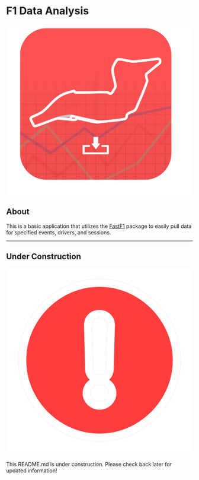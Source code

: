 # F1 Data Analysis



<p align="center">
  <img src = src/common/images/icon.png />
</p>

## About

This is a basic application that utilizes the [FastF1](https://github.com/theOehrly/Fast-F1) package to easily pull data for specified events, drivers, and sessions.

------

## Under Construction

<p align="center">
  <img src = src/common/images/construct.png />
</p>

This README.md is under construction. Please check back later for updated information!
